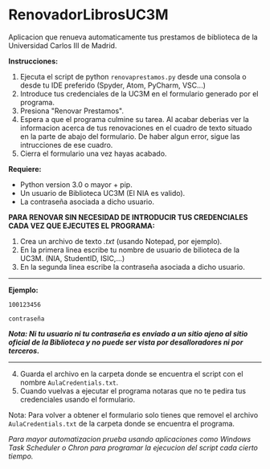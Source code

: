 # RenovadorLibrosUC3M
Aplicacion que renueva automaticamente tus prestamos de biblioteca de la Universidad Carlos III de Madrid.

**Instrucciones:**
1. Ejecuta el script de python ```renovaprestamos.py``` desde una consola o desde tu IDE preferido (Spyder, Atom, PyCharm, VSC...)
2. Introduce tus credenciales de la UC3M en el formulario generado por el programa. 
3. Presiona "Renovar Prestamos".
4. Espera a que el programa culmine su tarea. Al acabar deberias ver la informacion acerca de tus renovaciones en el cuadro de texto
situado en la parte de abajo del formulario. De haber algun error, sigue las intrucciones de ese cuadro. 
5. Cierra el formulario una vez hayas acabado. 

**Requiere:** 
- Python version 3.0 o mayor + pip.
- Un usuario de Biblioteca UC3M (El NIA es valido).
- La contraseña asociada a dicho usuario. 

**PARA RENOVAR SIN NECESIDAD DE INTRODUCIR TUS CREDENCIALES CADA VEZ QUE EJECUTES EL PROGRAMA:**
1. Crea un archivo de texto *.txt* (usando Notepad, por ejemplo).
2. En la primera linea escribe tu nombre de usuario de bilioteca de la UC3M. (NIA, StudentID, ISIC,...)
3. En la segunda linea escribe la contraseña asociada a dicho usuario.
---------------------- 
 **Ejemplo:** 
```
100123456      
                
contraseña
```
 
***Nota: Ni tu usuario ni tu contraseña es enviado a un sitio ajeno al sitio oficial de la Biblioteca y no puede ser vista por desalloradores ni por terceros.***

-------------------------
4. Guarda el archivo en la carpeta donde se encuentra el script con el nombre ```AulaCredentials.txt```.
5. Cuando vuelvas a ejecutar el programa notaras que no te pedira tus credenciales usando el formulario.

Nota: Para volver a obtener el formulario solo tienes que removel el archivo ```AulaCredentials.txt``` de la carpeta donde se encuentra el programa. 

*Para mayor automatizacion prueba usando aplicaciones como Windows Task Scheduler o Chron para programar la ejecucion del script cada cierto tiempo.* 

